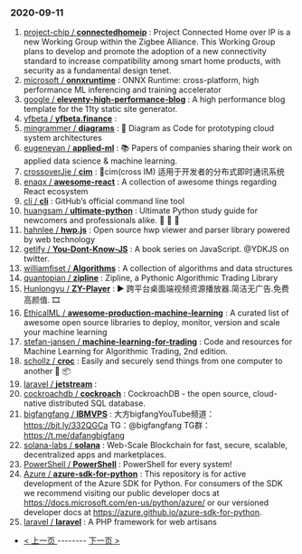 ### 2020-09-11 
1. [
        project-chip /
**connectedhomeip**](https://github.com/project-chip/connectedhomeip) : Project Connected Home over IP is a new Working Group within the Zigbee Alliance. This Working Group plans to develop and promote the adoption of a new connectivity standard to increase compatibility among smart home products, with security as a fundamental design tenet.
1. [
        microsoft /
**onnxruntime**](https://github.com/microsoft/onnxruntime) : ONNX Runtime: cross-platform, high performance ML inferencing and training accelerator
1. [
        google /
**eleventy-high-performance-blog**](https://github.com/google/eleventy-high-performance-blog) : A high performance blog template for the 11ty static site generator.
1. [
        yfbeta /
**yfbeta.finance**](https://github.com/yfbeta/yfbeta.finance) : 
1. [
        mingrammer /
**diagrams**](https://github.com/mingrammer/diagrams) : 🎨 Diagram as Code for prototyping cloud system architectures
1. [
        eugeneyan /
**applied-ml**](https://github.com/eugeneyan/applied-ml) : 📚 Papers of companies sharing their work on applied data science & machine learning.
1. [
        crossoverJie /
**cim**](https://github.com/crossoverJie/cim) : 📲cim(cross IM) 适用于开发者的分布式即时通讯系统
1. [
        enaqx /
**awesome-react**](https://github.com/enaqx/awesome-react) : A collection of awesome things regarding React ecosystem
1. [
        cli /
**cli**](https://github.com/cli/cli) : GitHub’s official command line tool
1. [
        huangsam /
**ultimate-python**](https://github.com/huangsam/ultimate-python) : Ultimate Python study guide for newcomers and professionals alike. 🐍 🐍 🐍
1. [
        hahnlee /
**hwp.js**](https://github.com/hahnlee/hwp.js) : Open source hwp viewer and parser library powered by web technology
1. [
        getify /
**You-Dont-Know-JS**](https://github.com/getify/You-Dont-Know-JS) : A book series on JavaScript. @YDKJS on twitter.
1. [
        williamfiset /
**Algorithms**](https://github.com/williamfiset/Algorithms) : A collection of algorithms and data structures
1. [
        quantopian /
**zipline**](https://github.com/quantopian/zipline) : Zipline, a Pythonic Algorithmic Trading Library
1. [
        Hunlongyu /
**ZY-Player**](https://github.com/Hunlongyu/ZY-Player) : ▶️ 跨平台桌面端视频资源播放器.简洁无广告.免费高颜值. 🎞
1. [
        EthicalML /
**awesome-production-machine-learning**](https://github.com/EthicalML/awesome-production-machine-learning) : A curated list of awesome open source libraries to deploy, monitor, version and scale your machine learning
1. [
        stefan-jansen /
**machine-learning-for-trading**](https://github.com/stefan-jansen/machine-learning-for-trading) : Code and resources for Machine Learning for Algorithmic Trading, 2nd edition.
1. [
        schollz /
**croc**](https://github.com/schollz/croc) : Easily and securely send things from one computer to another 🐊 📦
1. [
        laravel /
**jetstream**](https://github.com/laravel/jetstream) : 
1. [
        cockroachdb /
**cockroach**](https://github.com/cockroachdb/cockroach) : CockroachDB - the open source, cloud-native distributed SQL database.
1. [
        bigfangfang /
**IBMVPS**](https://github.com/bigfangfang/IBMVPS) : 大方bigfangYouTube频道：https://bit.ly/332QGCa TG：@bigfangfang TG群：https://t.me/dafangbigfang
1. [
        solana-labs /
**solana**](https://github.com/solana-labs/solana) : Web-Scale Blockchain for fast, secure, scalable, decentralized apps and marketplaces.
1. [
        PowerShell /
**PowerShell**](https://github.com/PowerShell/PowerShell) : PowerShell for every system!
1. [
        Azure /
**azure-sdk-for-python**](https://github.com/Azure/azure-sdk-for-python) : This repository is for active development of the Azure SDK for Python. For consumers of the SDK we recommend visiting our public developer docs at https://docs.microsoft.com/en-us/python/azure/ or our versioned developer docs at https://azure.github.io/azure-sdk-for-python.
1. [
        laravel /
**laravel**](https://github.com/laravel/laravel) : A PHP framework for web artisans 

- [ < 上一页 ](https://github.com/able8/github-trending-daily-record/blob/master/2020-09-10.md) -------- [ 下一页 > ](https://github.com/able8/github-trending-daily-record/blob/master/2020-09-12.md)